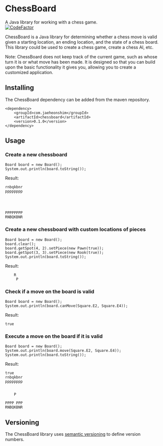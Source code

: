 # ChessBoard
A Java library for working with a chess game.   
[
![CodeFactor](https://camo.githubusercontent.com/500763765d885dfcbcf9ccd196bd5a19591e4643/68747470733a2f2f7777772e636f6465666163746f722e696f2f7265706f7369746f72792f6769746875622f6a616568656f6e7368696d2f6368657373626f6172642f62616467653f733d37396231393561616436383864653439636364616334366362396262376536393837316538656234)](https://www.codefactor.io/repository/github/jaeheonshim/chessboard)

ChessBoard is a Java library for determining whether a chess move is valid given a starting location, an ending location, and the state of a chess board. This library could be used to create a chess game, create a chess AI, etc. 

Note: ChessBoard does not keep track of the current game, such as whose turn it is or what move has been made. It is designed so that you can build upon the basic functionality it gives you, allowing you to create a customized application.

## Installing
The ChessBoard dependency can be added from the maven repository. 

    <dependency>
        <groupId>com.jaeheonshim</groupId>
        <artifactId>chessboard</artifactId>
        <version>0.1.0</version>
    </dependency>

## Usage
### Create a new chessboard
    Board board = new Board();  
    System.out.println(board.toString());
Result:

    rnbqkbnr
    pppppppp
            
            
            
            
    PPPPPPPP
    RNBQKBNR

### Create a new chessboard with custom locations of pieces
    Board board = new Board();  
    board.clear();  
    board.getSpot(4, 2).setPiece(new Pawn(true));  
    board.getSpot(3, 3).setPiece(new Rook(true));  
    System.out.println(board.toString());
Result:

        R
         P 

### Check if a move on the board is valid
    Board board = new Board();
    System.out.println(board.canMove(Square.E2, Square.E4));
Result:

    true

### Execute a move on the board if it is valid
    Board board = new Board();
    System.out.println(board.move(Square.E2, Square.E4));
    System.out.println(board.toString());
Result:

    true
    rnbqkbnr
    pppppppp
        
        
        P   
        
    PPPP PPP
    RNBQKBNR

## Versioning
The ChessBoard library uses [semantic versioning](https://semver.org/) to define version numbers.
